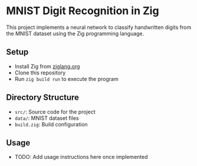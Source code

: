 # MNIST Digit Recognition in Zig

This project implements a neural network to classify handwritten digits from the MNIST dataset using the Zig programming language.

## Setup

- Install Zig from [ziglang.org](https://ziglang.org/download/)
- Clone this repository
- Run `zig build run` to execute the program

## Directory Structure

- `src/`: Source code for the project
- `data/`: MNIST dataset files
- `build.zig`: Build configuration

## Usage

- TODO: Add usage instructions here once implemented
